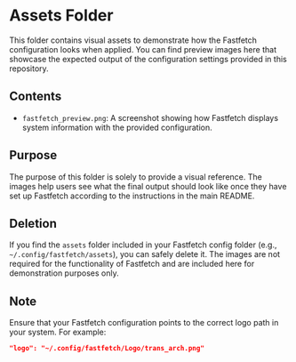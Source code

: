 # Assets Folder

This folder contains visual assets to demonstrate how the Fastfetch configuration looks when applied. You can find preview images here that showcase the expected output of the configuration settings provided in this repository.

## Contents

- `fastfetch_preview.png`: A screenshot showing how Fastfetch displays system information with the provided configuration.

## Purpose

The purpose of this folder is solely to provide a visual reference. The images help users see what the final output should look like once they have set up Fastfetch according to the instructions in the main README.

## Deletion

If you find the `assets` folder included in your Fastfetch config folder (e.g., `~/.config/fastfetch/assets`), you can safely delete it. The images are not required for the functionality of Fastfetch and are included here for demonstration purposes only.

## Note

Ensure that your Fastfetch configuration points to the correct logo path in your system. For example:

```json
"logo": "~/.config/fastfetch/Logo/trans_arch.png"
